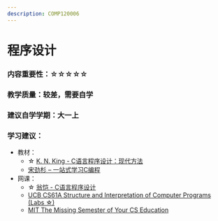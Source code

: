 ```yaml
---
description: COMP120006
---
```


# 程序设计

### 内容重要性：☆☆☆☆☆

### 教学质量：较差，需要自学

### 建议自学学期：大一上

### 学习建议：

* 教材：
  * ☆ [K. N. King - C语言程序设计：现代方法](https://book.douban.com/subject/4279678/)
  * [宋劲杉 – 一站式学习C编程](https://book.douban.com/subject/6025290/)
* 网课：
  * ☆ [翁恺 - C语言程序设计](https://www.bilibili.com/video/BV1dr4y1n7vA)
  * [UCB CS61A Structure and Interpretation of Computer Programs (Labs ☆)](https://csdiy.wiki/%E7%BC%96%E7%A8%8B%E5%85%A5%E9%97%A8/Python/CS61A/)
  * [MIT The Missing Semester of Your CS Education](https://csdiy.wiki/%E7%BC%96%E7%A8%8B%E5%85%A5%E9%97%A8/MIT-Missing-Semester/)

